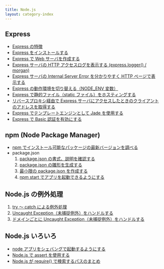 ```yaml
---
title: Node.js
layout: category-index
---
```


Express
----
- [Express の特徴](express/features.html)
- [Express をインストールする](express/install.html)
- [Express で Web サーバを作成する](express/web-server.html)
- [Express サーバの HTTP アクセスログを表示する (express.logger() / morgan)](express/access-log.html)
- [Express サーバの Internal Server Error を分かりやすく HTTP ページで表示する](express/internal-server-error.html)
- [Express の動作環境を切り替える（NODE_ENV 変数）](express/switch-env.html)
- [Express で静的ファイル（static ファイル）をホスティングする](express/static-file.html)
- [リバースプロキシ経由で Express サーバにアクセスしたときのクライアントのアドレスを取得する](express/reverse-proxy-addr.html)
- [Express でテンプレートエンジンとして Jade を使用する](express/jade-with-express.html)
- [Express で Basic 認証を有効にする](express/basic-authentication.html)

npm (Node Package Manager)
---
- [npm でインストール可能なパッケージの最新バージョンを調べる](npm/package-version.html)
- package.json
  1. [package.json の書式、説明を確認する](npm/package-json1.html)
  1. [package.json の雛形を生成する](npm/package-json2.html)
  1. [最小限の package.json を作成する](npm/package-json3.html)
  1. [npm start でアプリを起動できるようにする](npm/package-json4.html)

Node.js の例外処理
----
1. [try ～ catch による例外処理](exception/try-and-catch.html)
1. [Uncaught Exception（未捕捉例外）をハンドルする](exception/uncaught-exception.html)
1. [ドメインごとに Uncaught Exception（未捕捉例外）をハンドルする](exception/domain-for-exception.html)

Node.js いろいろ
----
- [node アプリをシェバングで起動するようにする](shebang.html)
- [Node.js で assert を使用する](assert.html)
- [Node.js が require() で検索するパスのまとめ](require.html)


